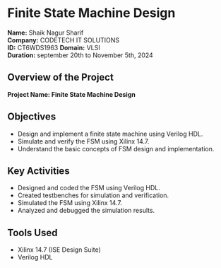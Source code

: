 # Finite State Machine Design

**Name:** Shaik Nagur Sharif  
**Company:** CODETECH IT SOLUTIONS  
**ID:** CT6WDS1963
**Domain:** VLSI  
**Duration:** september 20th to November 5th, 2024

## Overview of the Project

**Project Name: Finite State Machine Design**

## Objectives
- Design and implement a finite state machine using Verilog HDL.
- Simulate and verify the FSM using Xilinx 14.7.
- Understand the basic concepts of FSM design and implementation.

## Key Activities
- Designed and coded the FSM using Verilog HDL.
- Created testbenches for simulation and verification.
- Simulated the FSM using Xilinx 14.7.
- Analyzed and debugged the simulation results.

## Tools Used
- Xilinx 14.7 (ISE Design Suite)
- Verilog HDL




